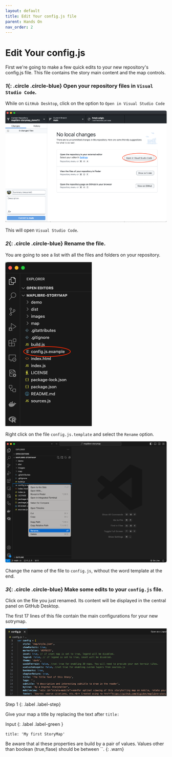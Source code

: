 ```yaml
---
layout: default
title: Edit Your config.js file
parent: Hands On
nav_order: 2
---
```

# Edit Your config.js
First we're going to make a few quick edits to your new repository's config.js file. This file contains the story main content and the map controls.

### *1*{: .circle .circle-blue} Open your repository files in `Visual Studio Code`.

While on `GitHub Desktop`, click on the option to `Open in Visual Studio Code`


![Open on Visual Studio Code](../img/config0.png)  

This will open `Visual Studio Code`.

### *2*{: .circle .circle-blue} Rename the file.  

You are going to see a list with all the files and folders on your repository. 

![Open on Visual Studio Code](../img/config1.png)  

Right click on the file `config.js.template` and select the `Rename` option.

![Open on Visual Studio Code](../img/config2.png)  

Change the name of the file to `config.js`, without the word template at the end.

### *3*{: .circle .circle-blue} Make some edits to your `config.js` file.  

Click on the file you just renamed. Its content will be displayed in the central panel on GitHub Desktop.

The first 17 lines of this file contain the main configurations for your new sotrymap. 

![Edit your README](../img/config3.png)

Step 1
{: .label .label-step}

Give your map a title by replacing the text after `title:`

Input
{: .label .label-green }
```
title: 'My first StoryMap'
```

Be aware that al these properties are build by a pair of values. Values other than boolean (true,flase) should be between ``. 
{: .warn}